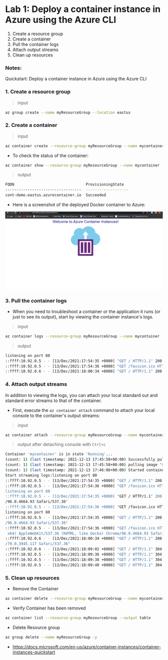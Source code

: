 # Lab 1: Deploy a container instance in Azure using the Azure CLI

1. Create a resource group
2. Create a container
3. Pull the container logs
4. Attach output streams
5. Clean up resources

### Notes:

Quickstart: Deploy a container instance in Azure using the Azure CLI
### 1. Create a resource group

>input
```bash
az group create --name myResourceGroup --location eastus
```
### 2. Create a container
>input
```bash
az container create --resource-group myResourceGroup --name mycontainer --image mcr.microsoft.com/azuredocs/aci-helloworld --dns-name-label cont-demo --ports 80
```

* To check the status of the container:
```bash
az container show --resource-group myResourceGroup --name mycontainer --query "{FQDN:ipAddress.fqdn,ProvisioningState:provisioningState}" --out table
```

>output

```Bash
FQDN                                ProvisioningState
----------------------------------  -------------------
cont-demo.eastus.azurecontainer.io  Succeeded
```

* Here is a screenshot of the deployed Docker container to Azure:

![Docker Container](images/docker1.png)

### 3. Pull the container logs

* When you need to troubleshoot a container or the application it runs (or just to see its output), start by viewing the container instance's logs.

>input

```bash
az container logs --resource-group myResourceGroup --name mycontainer

```
>output

```bash
listening on port 80
::ffff:10.92.0.5 - - [13/Dec/2021:17:54:35 +0000] "GET / HTTP/1.1" 200 1663 "-" "Mozilla/5.0 (Windows NT 10.0; Win64; x64) AppleWebKit/537.36 (KHTML, like Gecko) Chrome/96.0.4664.93 Safari/537.36"
::ffff:10.92.0.5 - - [13/Dec/2021:17:54:36 +0000] "GET /favicon.ico HTTP/1.1" 404 150 "http://cont-demo.eastus.azurecontainer.io/" "Mozilla/5.0 (Windows NT 10.0; Win64; x64) AppleWebKit/537.36 (KHTML, like Gecko) Chrome/96.0.4664.93 Safari/537.36"
::ffff:10.92.0.6 - - [13/Dec/2021:18:00:34 +0000] "GET / HTTP/1.1" 200 1663 "-" "Mozilla/5.0 (Windows NT 10.0; Win64; x64) AppleWebKit/537.36 (KHTML, like Gecko) Chrome/79.0.3945.117 Safari/537.36"
```
### 4. Attach output streams
In addition to viewing the logs, you can attach your local standard out and standard error streams to that of the container.
* First, execute the `az container attach` command to attach your local console to the container's output streams:
>input
```bash
az container attach --resource-group myResourceGroup --name mycontainer
```
>output after detaching console with `Ctrl+c`

```Bash
Container 'mycontainer' is in state 'Running'...
(count: 1) (last timestamp: 2021-12-13 17:45:58+00:00) Successfully pulled image "mcr.microsoft.com/azuredocs/aci-helloworld@sha256:565dba8ce20ca1a311c2d9485089d7ddc935dd50140510050345a1b0ea4ffa6e"
(count: 1) (last timestamp: 2021-12-13 17:45:58+00:00) pulling image "mcr.microsoft.com/azuredocs/aci-helloworld@sha256:565dba8ce20ca1a311c2d9485089d7ddc935dd50140510050345a1b0ea4ffa6e"
(count: 1) (last timestamp: 2021-12-13 17:46:06+00:00) Started container
Start streaming logs:listening on port 80
::ffff:10.92.0.5 - - [13/Dec/2021:17:54:35 +0000] "GET / HTTP/1.1" 200 1663 "-" "Mozilla/5.0 (Windows NT 10.0; Win64; x64) AppleWebKit/537.36 (KHTML, like Gecko) Chrome/96.0.4664.93 Safari/537.36"
::ffff:10.92.0.5 - - [13/Dec/2021:17:54:36 +0000] "GET /favicon.ico HTTP/1.1" 404 150 "http://cont-demo.eastus.azurecontainer.io/" "Mozilla/5.0 (Windows NT 10.0; Win64;
listening on port 80
::ffff:10.92.0.5 - - [13/Dec/2021:17:54:35 +0000] "GET / HTTP/1.1" 200 1663 "-" "Mozilla/5.0 (Windows NT 10.0; Win64; x64) AppleWebKit/537.36 (KHTML, like Gecko) Chrome
/96.0.4664.93 Safari/537.36"
::ffff:10.92.0.5 - - [13/Dec/2021:17:54:36 +0000] "GET /favicon.ico HTTP/1.1" 404 150 "http://cont-demo.eastus.azurecontainer.io/" "Mozilla/5.0 (Windows NT 10.0; Win64;
listening on port 80
::ffff:10.92.0.5 - - [13/Dec/2021:17:54:35 +0000] "GET / HTTP/1.1" 200 1663 "-" "Mozilla/5.0 (Windows NT 10.0; Win64; x64) AppleWebKit/537.36 (KHTML, like Gecko) Chrome
/96.0.4664.93 Safari/537.36"
::ffff:10.92.0.5 - - [13/Dec/2021:17:54:36 +0000] "GET /favicon.ico HTTP/1.1" 404 150 "http://cont-demo.eastus.azurecontainer.io/" "Mozilla/5.0 (Windows NT 10.0; Win64;
 x64) AppleWebKit/537.36 (KHTML, like Gecko) Chrome/96.0.4664.93 Safari/537.36"
::ffff:10.92.0.6 - - [13/Dec/2021:18:00:34 +0000] "GET / HTTP/1.1" 200 1663 "-" "Mozilla/5.0 (Windows NT 10.0; Win64; x64) AppleWebKit/537.36 (KHTML, like Gecko) Chrome
/79.0.3945.117 Safari/537.36"
::ffff:10.92.0.6 - - [13/Dec/2021:18:09:02 +0000] "GET / HTTP/1.1" 304 - "-" "Mozilla/5.0 (Windows NT 10.0; Win64; x64) AppleWebKit/537.36 (KHTML, like Gecko) Chrome/96.0.4664.93 Safari/537.36"
::ffff:10.92.0.5 - - [13/Dec/2021:18:09:36 +0000] "GET / HTTP/1.1" 304 - "-" "Mozilla/5.0 (Windows NT 10.0; Win64; x64) AppleWebKit/537.36 (KHTML, like Gecko) Chrome/96.0.4664.93 Safari/537.36"
::ffff:10.92.0.5 - - [13/Dec/2021:18:09:38 +0000] "GET / HTTP/1.1" 304 - "-" "Mozilla/5.0 (Windows NT 10.0; Win64; x64) AppleWebKit/537.36 (KHTML, like Gecko) Chrome/96.0.4664.93 Safari/537.36"
::ffff:10.92.0.5 - - [13/Dec/2021:18:09:40 +0000] "GET / HTTP/1.1" 304 - "-" "Mozilla/5.0 (Windows NT 10.0; Win64; x64) AppleWebKit/537.36 (KHTML, like Gecko) Chrome/96.0.4664.93 Safari/537.36"
```

### 5. Clean up resources
* Remove the Container
```bash
az container delete --resource-group myResourceGroup --name mycontainer
```
* Verify Container has been removed
```bash
az container list --resource-group myResourceGroup --output table
```
* Delete Resource group
```bash
az group delete --name myResourceGroup -y
```


* https://docs.microsoft.com/en-us/azure/container-instances/container-instances-quickstart

